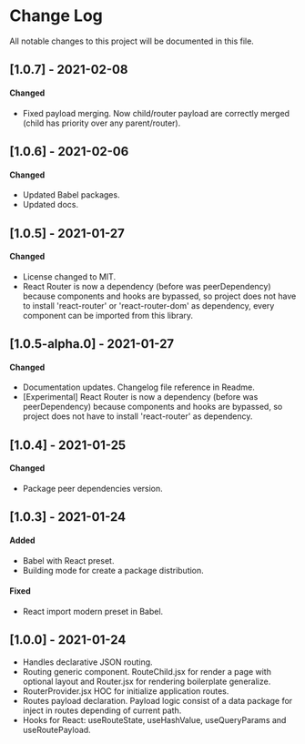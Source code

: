 # Change Log

All notable changes to this project will be documented in this file.

## [1.0.7] - 2021-02-08
#### Changed
-   Fixed payload merging. Now child/router payload are correctly merged (child has priority over any parent/router).

## [1.0.6] - 2021-02-06
#### Changed
-   Updated Babel packages.
-   Updated docs.

## [1.0.5] - 2021-01-27
#### Changed
-   License changed to MIT.
-   React Router is now a dependency (before was peerDependency) because components and hooks are bypassed, so project does not have to install 'react-router' or 'react-router-dom' as dependency, every component can be imported from this library.

## [1.0.5-alpha.0] - 2021-01-27
#### Changed
-   Documentation updates. Changelog file reference in Readme.
-   [Experimental] React Router is now a dependency (before was peerDependency) because components and hooks are bypassed, so project does not have to install 'react-router' as dependency.

## [1.0.4] - 2021-01-25
#### Changed
-   Package peer dependencies version.

## [1.0.3] - 2021-01-24
#### Added
-   Babel with React preset.
-   Building mode for create a package distribution.
#### Fixed
-   React import modern preset in Babel.

## [1.0.0] - 2021-01-24
-   Handles declarative JSON routing.
-   Routing generic component. RouteChild.jsx for render a page with optional
    layout and Router.jsx for rendering boilerplate generalize.
-   RouterProvider.jsx HOC for initialize application routes.
-   Routes payload declaration. Payload logic consist of a data package
    for inject in routes depending of current path.
-   Hooks for React: useRouteState, useHashValue, useQueryParams and
    useRoutePayload.
